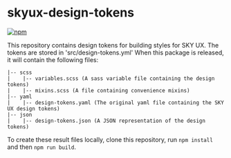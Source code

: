 # skyux-design-tokens

[![npm](https://img.shields.io/npm/v/@blackbaud/skyux-design-tokens.svg)](https://www.npmjs.com/package/@blackbaud/skyux-design-tokens)

This repository contains design tokens for building styles for SKY UX. The tokens are stored in 'src/design-tokens.yml' When this package is released, it will contain the following files:

```
|-- scss
|    |-- variables.scss (A sass variable file containing the design tokens)
|    |-- mixins.scss (A file containing convenience mixins)
|-- yaml
|    |-- design-tokens.yaml (The original yaml file containing the SKY UX design tokens)
|-- json
|    |-- design-tokens.json (A JSON representation of the design tokens)
```

To create these result files locally, clone this repository, run `npm install` and then `npm run build`.
